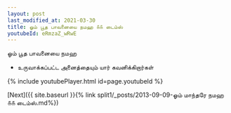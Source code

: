 ```yaml
---
layout: post
last_modified_at: 2021-03-30
title: ஓம் பூத பாவனையை நமஹ ௧௧ டைம்ஸ்
youtubeId: eRmzaZ_wRwE
---
```

 
 
 ஓம் பூத பாவனையை நமஹ  
 
 -  உருவாக்கப்பட்ட அனைத்தையும் யார் கவனிக்கிறார்கள் 
 
  
 
  
 
 
 
 
 
 


{% include youtubePlayer.html id=page.youtubeId %}
 
[Next]({{ site.baseurl }}{% link  split1/_posts/2013-09-09-ஓம் மாந்தரே நமஹ ௧௧ டைம்ஸ்.md%})
 
